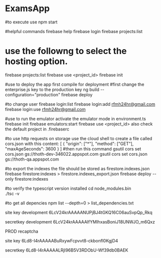 # ExamsApp
#to execute use
npm start

#helpful commands
firebase help
firebase login
firebase projects:list  

# use the followng to select the hosting option.
firebase projects:list
firebase use <project_id>
firebase init


#use to deploy the app first compile for deployment
#first change the enterprise.js key to the production key
ng build --configuration="production"
firebase deploy

#to change user
firebase login:list
firebase login:add rfmh24hr@gmail.com
firebase login:use rfmh24hr@gmail.com


#use to run the emulator activate the emulator mode in environment.ts
firebase init
firebase emulators:start
firebase use <project_id>
also check the default project in .firebaserc


#to use http requests on storage use the cloud shell to create a file called cors.json with this content:
[
    {
      "origin": ["*"],
      "method": ["GET"],
      "maxAgeSeconds": 3600
    }
]
#then run this command 
gsutil cors set cors.json gs://thoth-dev-346022.appspot.com
gsutil cors set cors.json gs://thoth-qa.appspot.com

#to export the indexes the file should be stored as firestore.indexes.json
firebase firestore:indexes > firestore.indexes_export.json
firebase deploy --only firestore:indexes

#to verify the typescript version installed 
cd node_modules\.bin\
./tsc -v

#to get all depencies
npm list --depth=0 > list_dependencies.txt

site key development
6LcV24krAAAAANUPjBJ4tGKQ16C06auSvpQp_Rkq

secretkey development
6LcV24krAAAAAIfYMIhxasBoniJ18UNWJO_m6Qxz

PROD recaptcha

site key
6Ld8-I4rAAAAABuRxywFcpvvt8-ckbonfl0KgjD4

secretkey
6Ld8-I4rAAAAALRjI96B5V3RDObU-Wf39db0BAEK

